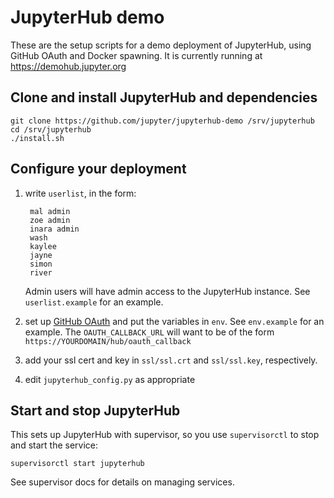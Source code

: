 # JupyterHub demo

These are the setup scripts for a demo deployment of JupyterHub,
using GitHub OAuth and Docker spawning.
It is currently running at https://demohub.jupyter.org

## Clone and install JupyterHub and dependencies

    git clone https://github.com/jupyter/jupyterhub-demo /srv/jupyterhub
    cd /srv/jupyterhub
    ./install.sh

## Configure your deployment

1. write `userlist`, in the form:

        mal admin
        zoe admin
        inara admin
        wash
        kaylee
        jayne
        simon
        river
   Admin users will have admin access to the JupyterHub instance. 
   See `userlist.example` for an example.

2. set up [GitHub OAuth][] and put the variables in `env`. See `env.example` for an example.
   The `OAUTH_CALLBACK_URL` will want to be of the form `https://YOURDOMAIN/hub/oauth_callback`

3. add your ssl cert and key in `ssl/ssl.crt` and `ssl/ssl.key`, respectively.


4. edit `jupyterhub_config.py` as appropriate


## Start and stop JupyterHub

This sets up JupyterHub with supervisor, so you use `supervisorctl` to stop and start the service:

    supervisorctl start jupyterhub

See supervisor docs for details on managing services.


[GitHub OAuth]: https://github.com/settings/applications/new